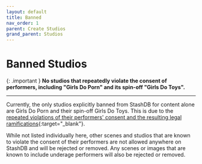 ```yaml
---
layout: default
title: Banned
nav_order: 1
parent: Create Studios
grand_parent: Studios
---
```


# Banned Studios

{: .important }
**No studios that repeatedly violate the consent of performers, including "Girls Do Porn" and its spin-off "Girls Do Toys".**

---

Currently, the only studios explicitly banned from StashDB for content alone are Girls Do Porn and their spin-off Girls Do Toys. This is due to the [repeated violations of their performers' consent and the resulting legal ramifications](https://www.xbiz.com/news/247515/heres-what-you-need-to-know-about-the-girlsdoporn-case){:target="_blank"}.

While not listed individually here, other scenes and studios that are known to violate the consent of their performers are not allowed anywhere on StashDB and will be rejected or removed. Any scenes or images that are known to include underage performers will also be rejected or removed.
